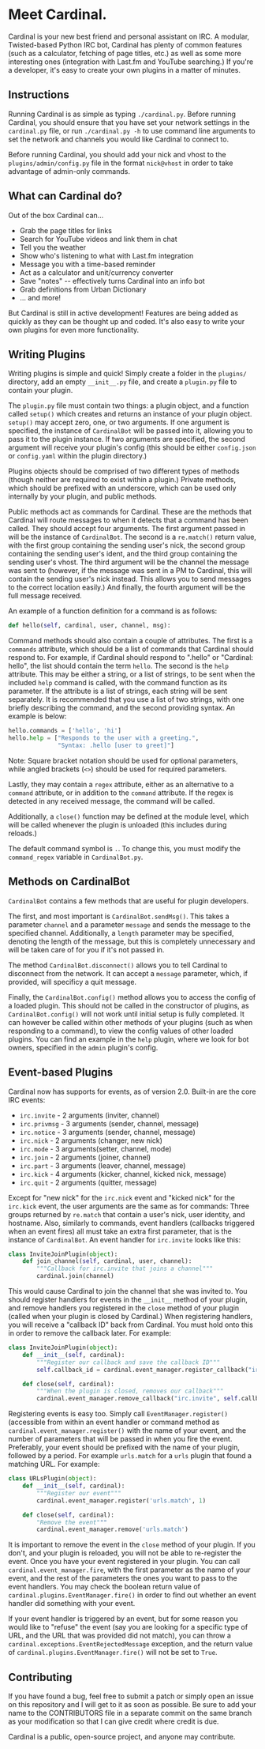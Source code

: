 Meet Cardinal.
========
Cardinal is your new best friend and personal assistant on IRC. A modular, Twisted-based Python IRC bot, Cardinal has plenty of common features (such as a calculator, fetching of page titles, etc.) as well as some more interesting ones (integration with Last.fm and YouTube searching.) If you're a developer, it's easy to create your own plugins in a matter of minutes.

Instructions
------------
Running Cardinal is as simple as typing `./cardinal.py`. Before running Cardinal, you should ensure that you have set your network settings in the `cardinal.py` file, or run `./cardinal.py -h` to use command line arguments to set the network and channels you would like Cardinal to connect to.

Before running Cardinal, you should add your nick and vhost to the `plugins/admin/config.py` file in the format `nick@vhost` in order to take advantage of admin-only commands.

What can Cardinal do?
----------------
Out of the box Cardinal can...

* Grab the page titles for links
* Search for YouTube videos and link them in chat
* Tell you the weather
* Show who's listening to what with Last.fm integration
* Message you with a time-based reminder
* Act as a calculator and unit/currency converter
* Save "notes" -- effectively turns Cardinal into an info bot
* Grab definitions from Urban Dictionary
* ... and more!

But Cardinal is still in active development! Features are being added as quickly as they can be thought up and coded. It's also easy to write your own plugins for even more functionality.

Writing Plugins
---------------
Writing plugins is simple and quick! Simply create a folder in the `plugins/` directory, add an empty `__init__.py` file, and create a `plugin.py` file to contain your plugin.

The `plugin.py` file must contain two things: a plugin object, and a function called `setup()` which creates and returns an instance of your plugin object. `setup()` may accept zero, one, or two arguments. If one argument is specified, the instance of `CardinalBot` will be passed into it, allowing you to pass it to the plugin instance. If two arguments are specified, the second argument will receive your plugin's config (this should be either `config.json` or `config.yaml` within the plugin directory.)

Plugins objects should be comprised of two different types of methods (though neither are required to exist within a plugin.) Private methods, which should be prefixed with an underscore, which can be used only internally by your plugin, and public methods.

Public methods act as commands for Cardinal. These are the methods that Cardinal will route messages to when it detects that a command has been called. They should accept four arguments. The first argument passed in will be the instance of `CardinalBot`. The second is a `re.match()` return value, with the first group containing the sending user's nick, the second group containing the sending user's ident, and the third group containing the sending user's vhost. The third argument will be the channel the message was sent to (however, if the message was sent in a PM to Cardinal, this will contain the sending user's nick instead. This allows you to send messages to the correct location easily.) And finally, the fourth argument will be the full message received.

An example of a function definition for a command is as follows:

```python
def hello(self, cardinal, user, channel, msg):
```

Command methods should also contain a couple of attributes. The first is a `commands` attribute, which should be a list of commands that Cardinal should respond to. For example, if Cardinal should respond to ".hello" or "Cardinal: hello", the list should contain the term `hello`. The second is the `help` attribute. This may be either a string, or a list of strings, to be sent when the included `help` command is called, with the command function as its parameter. If the attribute is a list of strings, each string will be sent separately. It is recommended that you use a list of two strings, with one briefly describing the command, and the second providing syntax. An example is below:

```python
hello.commands = ['hello', 'hi']
hello.help = ["Responds to the user with a greeting.",
              "Syntax: .hello [user to greet]"]
```

Note: Square bracket notation should be used for optional parameters, while angled brackets (`<>`) should be used for required parameters.

Lastly, they may contain a `regex` attribute, either as an alternative to a `command` attribute, or in addition to the `command` attribute. If the regex is detected in any received message, the command will be called.

Additionally, a `close()` function may be defined at the module level, which will be called whenever the plugin is unloaded (this includes during reloads.)

The default command symbol is `.`. To change this, you must modify the `command_regex` variable in `CardinalBot.py`.

Methods on CardinalBot
----------------------
`CardinalBot` contains a few methods that are useful for plugin developers.

The first, and most important is `CardinalBot.sendMsg()`. This takes a parameter `channel` and a parameter `message` and sends the message to the specified channel. Additionally, a `length` parameter may be specified, denoting the length of the message, but this is completely unnecessary and will be taken care of for you if it's not passed in.

The method `CardinalBot.disconnect()` allows you to tell Cardinal to disconnect from the network. It can accept a `message` parameter, which, if provided, will specificy a quit message.

Finally, the `CardinalBot.config()` method allows you to access the config of a loaded plugin. This should not be called in the constructor of plugins, as `CardinalBot.config()` will not work until initial setup is fully completed. It can however be called within other methods of your plugins (such as when responding to a command), to view the config values of other loaded plugins. You can find an example in the `help` plugin, where we look for bot owners, specified in the `admin` plugin's config.

Event-based Plugins
-------------------
Cardinal now has supports for events, as of version 2.0. Built-in are the core IRC events:

* `irc.invite` - 2 arguments (inviter, channel)
* `irc.privmsg` - 3 arguments (sender, channel, message)
* `irc.notice` - 3 arguments (sender, channel, message)
* `irc.nick` - 2 arguments (changer, new nick)
* `irc.mode` - 3 arguments(setter, channel, mode)
* `irc.join` - 2 arguments (joiner, channel)
* `irc.part` - 3 arguments (leaver, channel, message)
* `irc.kick` - 4 arguments (kicker, channel, kicked nick, message)
* `irc.quit` - 2 arguments (quitter, message)

Except for "new nick" for the `irc.nick` event and "kicked nick" for the `irc.kick` event, the user arguments are the same as for commands: Three groups returned by `re.match` that contain a user's nick, user identity, and hostname. Also, similarly to commands, event handlers (callbacks triggered when an event fires) all must take an extra first parameter, that is the instance of `CardinalBot`. An event handler for `irc.invite` looks like this:

```python
class InviteJoinPlugin(object):
    def join_channel(self, cardinal, user, channel):
        """Callback for irc.invite that joins a channel"""
        cardinal.join(channel)
```

This would cause Cardinal to join the channel that she was invited to. You should register handlers for events in the `__init__` method of your plugin, and remove handlers you registered in the `close` method of your plugin (called when your plugin is closed by Cardinal.) When registering handlers, you will receive a "callback ID" back from Cardinal. You must hold onto this in order to remove the callback later. For example:

```python
class InviteJoinPlugin(object):
    def __init__(self, cardinal):
        """Register our callback and save the callback ID"""
        self.callback_id = cardinal.event_manager.register_callback("irc.invite", self.join_channel)

    def close(self, cardinal):
        """When the plugin is closed, removes our callback"""
        cardinal.event_manager.remove_callback("irc.invite", self.callback_id)
```

Registering events is easy too. Simply call `EventManager.register()` (accessible from within an event handler or command method as `cardinal.event_manager.register()` with the name of your event, and the number of parameters that will be passed in when you fire the event. Preferably, your event should be prefixed with the name of your plugin, followed by a period. For example `urls.match` for a `urls` plugin that found a matching URL. For example:

```python
class URLsPlugin(object):
    def __init__(self, cardinal):
        """Register our event"""
        cardinal.event_manager.register('urls.match', 1)

    def close(self, cardinal):
        "Remove the event"""
        cardinal.event_manager.remove('urls.match')
```

It is important to remove the event in the `close` method of your plugin. If you don't, and your plugin is reloaded, you will not be able to re-register the event. Once you have your event registered in your plugin. You can call `cardinal.event_manager.fire`, with the first parameter as the name of your event, and the rest of the parameters the ones you want to pass to the event handlers. You may check the boolean return value of `cardinal.plugins.EventManager.fire()` in order to find out whether an event handler did something with your event.

If your event handler is triggered by an event, but for some reason you would like to "refuse" the event (say you are looking for a specific type of URL, and the URL that was provided did not match), you can throw a `cardinal.exceptions.EventRejectedMessage` exception, and the return value of `cardinal.plugins.EventManager.fire()` will not be set to `True`.

Contributing
------------
If you have found a bug, feel free to submit a patch or simply open an issue on this repository and I will get to it as soon as possible. Be sure to add your name to the CONTRIBUTORS file in a separate commit on the same branch as your modification so that I can give credit where credit is due.

Cardinal is a public, open-source project, and anyone may contribute.
